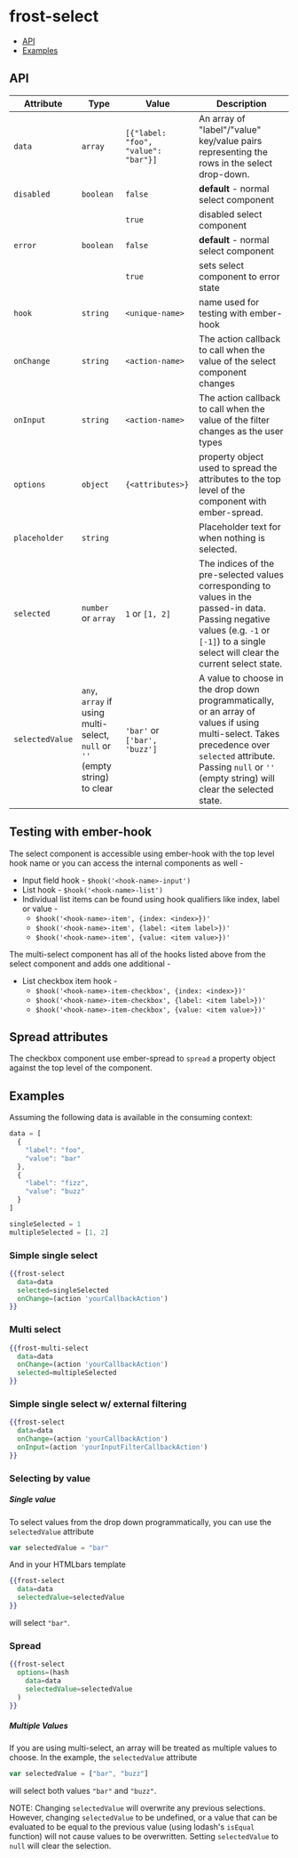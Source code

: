 # frost-select

 * [API](#api)
 * [Examples](#examples)

## API
| Attribute       | Type | Value | Description |
| --------------- | ---- | ----- | ----------- |
| `data`          | `array` | `[{"label: "foo", "value": "bar"}]` |  An array of "label"/"value" key/value pairs representing the rows in the select drop-down. |
| `disabled`      | `boolean` | `false` | **default** - normal select component |
|      |  | `true` | disabled select component |
| `error`        | `boolean` |`false` | **default** - normal select component |
|    | | `true` | sets select component to error state |
| `hook` | `string` | `<unique-name>` | name used for testing with ember-hook |
| `onChange`     | `string` | `<action-name>` | The action callback to call when the value of the select component changes |
| `onInput`      | `string` | `<action-name>` | The action callback to call when the value of the filter changes as the user types |
| `options` | `object` | `{<attributes>}` | property object used to spread the attributes to the top level of the component with ember-spread. |
| `placeholder` | `string` | | Placeholder text for when nothing is selected. |
| `selected`      | `number` or `array` | `1` or `[1, 2]` | The indices of the pre-selected values corresponding to values in the passed-in data. Passing negative values (e.g. `-1` or `[-1]`) to a single select will clear the current select state.|
| `selectedValue` | `any`, `array` if using multi-select, `null` or `''` (empty string) to clear | `'bar'` or `['bar', 'buzz']` | A value to choose in the drop down programmatically, or an array of values if using multi-select. Takes precedence over `selected` attribute. Passing `null` or `''` (empty string) will clear the selected state. |

## Testing with ember-hook
The select component is accessible using ember-hook with the top level hook name or you can access the internal components as well -
* Input field hook - `$hook('<hook-name>-input')`
* List hook - `$hook('<hook-name>-list')`
* Individual list items can be found using hook qualifiers like index, label or value -
  - `$hook('<hook-name>-item', {index: <index>})'`
  - `$hook('<hook-name>-item', {label: <item label>})'`
  - `$hook('<hook-name>-item', {value: <item value>})'`

The multi-select component has all of the hooks listed above from the select component and adds one additional -
* List checkbox item hook -
  - `$hook('<hook-name>-item-checkbox', {index: <index>})'`
  - `$hook('<hook-name>-item-checkbox', {label: <item label>})'`
  - `$hook('<hook-name>-item-checkbox', {value: <item value>})'`

## Spread attributes
The checkbox component use ember-spread to `spread` a property object against the top level of the component.

## Examples
Assuming the following data is available in the consuming context:
```javascript
data = [
  {
    "label": "foo",
    "value": "bar"
  },
  {
    "label": "fizz",
    "value": "buzz"
  }
]

singleSelected = 1
multipleSelected = [1, 2]
```

### Simple single select
```handlebars
{{frost-select
  data=data
  selected=singleSelected
  onChange=(action 'yourCallbackAction')
}}
```

### Multi select
```handlebars
{{frost-multi-select
  data=data
  onChange=(action 'yourCallbackAction')
  selected=multipleSelected
}}
```

### Simple single select w/ external filtering
```handlebars
{{frost-select
  data=data
  onChange=(action 'yourCallbackAction')
  onInput=(action 'yourInputFilterCallbackAction')
}}
```

### Selecting by value
##### Single value
To select values from the drop down programmatically, you can use the `selectedValue` attribute
```javascript
var selectedValue = "bar"
```
And in your HTMLbars template

```handlebars
{{frost-select
  data=data
  selectedValue=selectedValue
}}
```
will select `"bar"`.

### Spread
```handlebars
{{frost-select
  options=(hash
    data=data
    selectedValue=selectedValue
  )
}}
```

##### Multiple Values
If you are using multi-select, an array will be treated as multiple values to choose. In the example,
the `selectedValue` attribute
```javascript
var selectedValue = ["bar", "buzz"]
```

will select both values `"bar"` and `"buzz"`.

NOTE: Changing `selectedValue` will overwrite any previous selections. However, changing `selectedValue` to be undefined, or a value that can be evaluated to be equal to the previous value (using lodash's `isEqual` function) will not cause values to be overwritten. Setting `selectedValue` to `null` will clear the selection.
